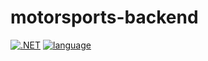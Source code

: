 # motorsports-backend
[![.NET](https://img.shields.io/badge/.NET-9.0-512BD4)]()
[![language](https://img.shields.io/badge/language-C%23-239120)](https://learn.microsoft.com/ru-ru/dotnet/csharp/tour-of-csharp/overview)
